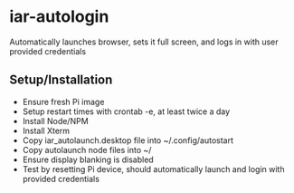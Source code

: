 # iar-autologin
Automatically launches browser, sets it full screen, and logs in with user provided credentials

## Setup/Installation
- Ensure fresh Pi image
- Setup restart times with crontab -e, at least twice a day
- Install Node/NPM
- Install Xterm
- Copy iar_autolaunch.desktop file into ~/.config/autostart
- Copy autolaunch node files into ~/
- Ensure display blanking is disabled
- Test by resetting Pi device, should automatically launch and login with provided credentials

